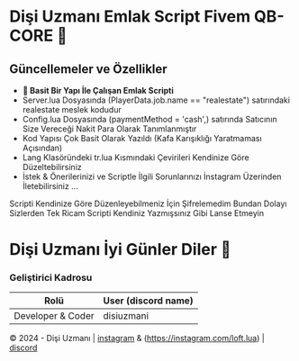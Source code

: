 # Dişi Uzmanı Emlak Script Fivem QB-CORE 🎉

## Güncellemeler ve Özellikler
- **🎉 Basit Bir Yapı İle Çalışan Emlak Scripti**
- Server.lua Dosyasında (PlayerData.job.name == "realestate") satırındaki realestate meslek kodudur
- Config.lua Dosyasında (paymentMethod = 'cash',) satırında Satıcının Size Vereceği Nakit Para Olarak Tanımlanmıştır
- Kod Yapısı Çok Basit Olarak Yazıldı (Kafa Karışıklığı Yaratmaması Açısından)
- Lang Klasöründeki tr.lua Kısmındaki Çevirileri Kendinize Göre Düzeltebilirsiniz
- İstek & Önerilerinizi ve Scriptle İlgili Sorunlarınızı İnstagram Üzerinden İletebilirsiniz ... 



Scripti Kendinize Göre Düzenleyebilmeniz İçin Şifrelemedim Bundan Dolayı Sizlerden Tek Ricam Scripti Kendiniz Yazmışsınız Gibi Lanse Etmeyin


# Dişi Uzmanı İyi Günler Diler 🎉


### Geliştirici Kadrosu
|Rolü             |User (discord name)|
|-----------------|-------------------|
|Developer & Coder       |disiuzmani         |





© 2024 - Dişi Uzmanı | [instagram](https://instagram.com/disiuzmani) & (https://instagram.com/loft.lua) | [discord](https://discord.com/users/274549490235736075) 
